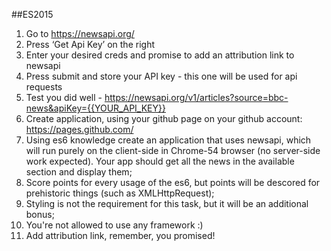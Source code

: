 ##ES2015
1. Go to https://newsapi.org/
2. Press ‘Get Api Key’ on the right
3. Enter your desired creds and promise to add an attribution link to newsapi
4. Press submit and store your API key - this one will be used for api requests
5. Test you did well - https://newsapi.org/v1/articles?source=bbc-news&apiKey={{YOUR_API_KEY}}
6. Create application, using your github page on your github account: https://pages.github.com/
7. Using es6 knowledge create an application that uses newsapi, which will run purely on the client-side in Chrome-54 browser (no server-side work expected). Your app should get all the news in the available section and display them;
8. Score points for every usage of the es6, but points will be descored for prehistoric things (such as XMLHttpRequest);
9. Styling is not the requirement for this task, but it will be an additional bonus;
10. You're not allowed to use any framework :)
11. Add attribution link, remember, you promised!
